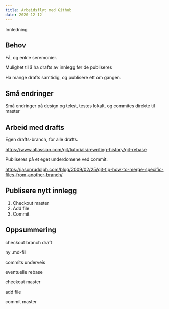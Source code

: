 ```yaml
---
title: Arbeidsflyt med Github
date: 2020-12-12
---
```


Innledning


## Behov

Få, og enkle seremonier.

Mulighet til å ha drafts av innlegg før de publiseres

Ha mange drafts samtidig, og publisere ett om gangen.


## Små endringer

Små endringer på design og tekst, testes lokalt, og commites direkte til master


## Arbeid med drafts

Egen drafts-branch, for alle drafts. 

https://www.atlassian.com/git/tutorials/rewriting-history/git-rebase

Publiseres på et eget underdomene ved commit.

https://jasonrudolph.com/blog/2009/02/25/git-tip-how-to-merge-specific-files-from-another-branch/


## Publisere nytt innlegg

1. Checkout master
2. Ádd file 
3. Commit



## Oppsummering

checkout branch draft

ny .md-fil

commits underveis

eventuelle rebase

checkout master

add file

commit master

